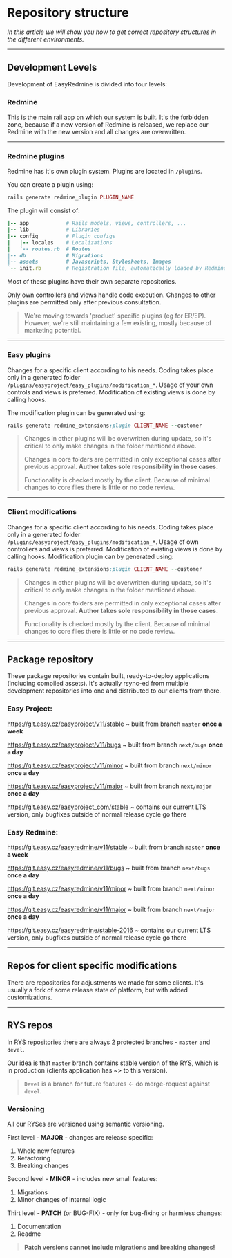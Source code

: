 # Repository structure

*In this article we will show you how to get correct repository structures in the different environments.*

---

## Development Levels

Development of EasyRedmine is divided into four levels:

### Redmine

This is the main rail app on which our system is built. It's the forbidden zone, because if a new version of Redmine is released, we replace our Redmine with the new version and all changes are overwritten.

---

### Redmine plugins

Redmine has it's own plugin system. Plugins are located in `/plugins`.

You can create a plugin using:

```ruby
rails generate redmine_plugin PLUGIN_NAME
```

The plugin will consist of:

```ruby
|-- app            # Rails models, views, controllers, ...
|-- lib            # Libraries
|-- config         # Plugin configs
|   |-- locales    # Localizations
|   `-- routes.rb  # Routes
|-- db             # Migrations
|-- assets         # Javascripts, Stylesheets, Images
`-- init.rb        # Registration file, automatically loaded by Redmine
```

Most of these plugins have their own separate repositories.

Only own controllers and views handle code execution. Changes to other plugins are permitted only after previous consultation.

> We're moving towards 'product' specific plugins (eg for ER/EP). However, we're still maintaining a few existing, mostly because of marketing potential.

---

### Easy plugins

Changes for a specific client according to his needs. Coding takes place only in a generated folder `/plugins/easyproject/easy_plugins/modification_*`. Usage of your own controls and views is preferred. Modification of existing views is done by calling hooks.

The modification plugin can be generated using:

```ruby
rails generate redmine_extensions:plugin CLIENT_NAME --customer
```

<!-- theme: warning -->
> Changes in other plugins will be overwritten during update, so it's critical to only make changes in the folder mentioned above.
>
>Changes in core folders are permitted in only exceptional cases after previous approval.  **Author takes sole responsibility in those cases.**
>
>Functionality is checked mostly by the client. Because of minimal changes to core files there is little or no code review.

---

### Client modifications

Changes for a specific client according to his needs. Coding takes place only in a generated folder `/plugins/easyproject/easy_plugins/modification_*`. Usage of own controllers and views is preferred. Modification of existing views is done by calling hooks.
Modification plugin can by generated using:

```ruby
rails generate redmine_extensions:plugin CLIENT_NAME --customer
```
<!-- theme: warning -->
>Changes in other plugins will be overwritten during update, so it's critical to only make changes in the folder mentioned above.
>
>Changes in core folders are permitted in only exceptional cases after previous approval. **Author takes sole responsibility in those cases.**
>
>Functionality is checked mostly by the client. Because of minimal changes to core files there is little or no code review.

---

## Package repository

These package repositories contain built, ready-to-deploy applications (including compiled assets). It's actually rsync-ed from multiple development repositories into one and distributed to our clients from there.

### Easy Project:

https://git.easy.cz/easyproject/v11/stable ~ built from branch `master` **once a week**

https://git.easy.cz/easyproject/v11/bugs ~ built from branch `next/bugs` **once a day**

https://git.easy.cz/easyproject/v11/minor ~ built from branch `next/minor` **once a day**

https://git.easy.cz/easyproject/v11/major ~ built from branch `next/major` **once a day**

https://git.easy.cz/easyproject_com/stable ~ contains our current LTS version, only bugfixes outside of normal release cycle go there

### Easy Redmine:

https://git.easy.cz/easyredmine/v11/stable ~ built from branch `master` **once a week**

https://git.easy.cz/easyredmine/v11/bugs ~ built from branch `next/bugs` **once a day**

https://git.easy.cz/easyredmine/v11/minor ~ built from branch `next/minor` **once a day**

https://git.easy.cz/easyredmine/v11/major ~ built from branch `next/major` **once a day**

https://git.easy.cz/easyredmine/stable-2016 ~ contains our current LTS version, only bugfixes outside of normal release cycle go there

---

## Repos for client specific modifications

There are repositories for adjustments we made for some clients. It's usually a fork of some release state of platform, but with added customizations. 

---

## RYS repos

In RYS repositories there are always 2 protected branches - `master` and `devel`.

Our idea is that `master` branch contains stable version of the RYS, which is in production (clients application has ~> to this version).

<!-- theme: warning -->
> `Devel` is a branch for future features <- do merge-request against `devel`.

### Versioning

All our RYSes are versioned using semantic versioning.

First level - **MAJOR** - changes are release specific:
1. Whole new features
2. Refactoring
3. Breaking changes

Second level - **MINOR** - includes new small features:
1. Migrations
2. Minor changes of internal logic

Thirt level - **PATCH** (or BUG-FIX) - only for bug-fixing or harmless changes:

1. Documentation
2. Readme

<!-- theme: danger -->
>**Patch versions cannot include migrations and breaking changes!**